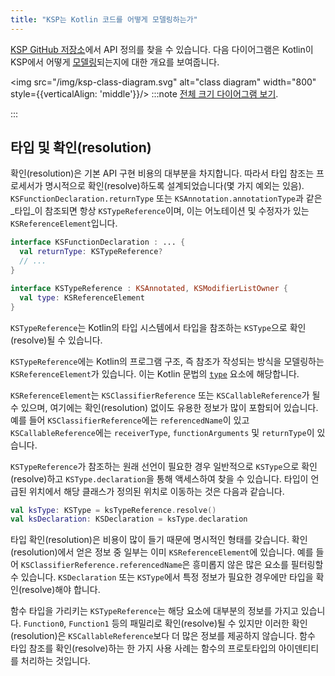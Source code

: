 ```yaml
---
title: "KSP는 Kotlin 코드를 어떻게 모델링하는가"
---
```

[KSP GitHub 저장소](https://github.com/google/ksp/tree/main/api/src/main/kotlin/com/google/devtools/ksp)에서 API 정의를 찾을 수 있습니다.
다음 다이어그램은 Kotlin이 KSP에서 어떻게 [모델링](https://github.com/google/ksp/tree/main/api/src/main/kotlin/com/google/devtools/ksp/symbol/)되는지에 대한 개요를 보여줍니다.

<img src="/img/ksp-class-diagram.svg" alt="class diagram" width="800" style={{verticalAlign: 'middle'}}/>
:::note
[전체 크기 다이어그램 보기](https://kotlinlang.org/docs/images/ksp-class-diagram.svg).

:::

## 타입 및 확인(resolution)

확인(resolution)은 기본 API 구현 비용의 대부분을 차지합니다. 따라서 타입 참조는 프로세서가 명시적으로 확인(resolve)하도록 설계되었습니다(몇 가지 예외는 있음). `KSFunctionDeclaration.returnType` 또는 `KSAnnotation.annotationType`과 같은 _타입_이 참조되면 항상 `KSTypeReference`이며, 이는 어노테이션 및 수정자가 있는 `KSReferenceElement`입니다.

```kotlin
interface KSFunctionDeclaration : ... {
  val returnType: KSTypeReference?
  // ...
}

interface KSTypeReference : KSAnnotated, KSModifierListOwner {
  val type: KSReferenceElement
}
```

`KSTypeReference`는 Kotlin의 타입 시스템에서 타입을 참조하는 `KSType`으로 확인(resolve)될 수 있습니다.

`KSTypeReference`에는 Kotlin의 프로그램 구조, 즉 참조가 작성되는 방식을 모델링하는 `KSReferenceElement`가 있습니다. 이는 Kotlin 문법의 [`type`](https://kotlinlang.org/docs/reference/grammar.html#type) 요소에 해당합니다.

`KSReferenceElement`는 `KSClassifierReference` 또는 `KSCallableReference`가 될 수 있으며, 여기에는 확인(resolution) 없이도 유용한 정보가 많이 포함되어 있습니다. 예를 들어 `KSClassifierReference`에는 `referencedName`이 있고 `KSCallableReference`에는 `receiverType`, `functionArguments` 및 `returnType`이 있습니다.

`KSTypeReference`가 참조하는 원래 선언이 필요한 경우 일반적으로 `KSType`으로 확인(resolve)하고 `KSType.declaration`을 통해 액세스하여 찾을 수 있습니다. 타입이 언급된 위치에서 해당 클래스가 정의된 위치로 이동하는 것은 다음과 같습니다.

```kotlin
val ksType: KSType = ksTypeReference.resolve()
val ksDeclaration: KSDeclaration = ksType.declaration
```

타입 확인(resolution)은 비용이 많이 들기 때문에 명시적인 형태를 갖습니다. 확인(resolution)에서 얻은 정보 중 일부는 이미 `KSReferenceElement`에 있습니다. 예를 들어 `KSClassifierReference.referencedName`은 흥미롭지 않은 많은 요소를 필터링할 수 있습니다. `KSDeclaration` 또는 `KSType`에서 특정 정보가 필요한 경우에만 타입을 확인(resolve)해야 합니다.

함수 타입을 가리키는 `KSTypeReference`는 해당 요소에 대부분의 정보를 가지고 있습니다.
`Function0`, `Function1` 등의 패밀리로 확인(resolve)될 수 있지만 이러한 확인(resolution)은 `KSCallableReference`보다 더 많은 정보를 제공하지 않습니다. 함수 타입 참조를 확인(resolve)하는 한 가지 사용 사례는 함수의 프로토타입의 아이덴티티를 처리하는 것입니다.